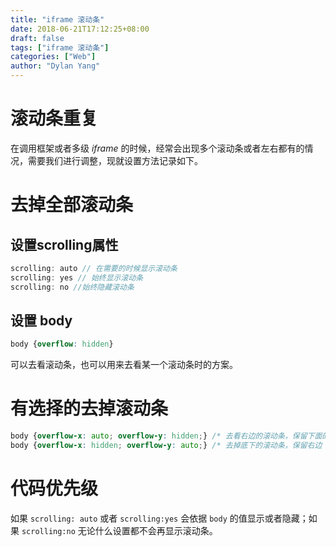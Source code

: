 ```yaml
---
title: "iframe 滚动条"
date: 2018-06-21T17:12:25+08:00
draft: false
tags: ["iframe 滚动条"]
categories: ["Web"]
author: "Dylan Yang"
---
```


# 滚动条重复

在调用框架或者多级 *iframe* 的时候，经常会出现多个滚动条或者左右都有的情况，需要我们进行调整，现就设置方法记录如下。

# 去掉全部滚动条

## 设置scrolling属性

``` js
scrolling: auto // 在需要的时候显示滚动条
scrolling: yes // 始终显示滚动条
scrolling: no //始终隐藏滚动条
```

## 设置 body

``` css
body {overflow: hidden}
```

可以去看滚动条，也可以用来去看某一个滚动条时的方案。

# 有选择的去掉滚动条

``` css
body {overflow-x: auto; overflow-y: hidden;} /* 去看右边的滚动条，保留下面的 */
body {overflow-x: hidden; overflow-y: auto;} /* 去掉底下的滚动条，保留右边 */
```

# 代码优先级

如果 `scrolling: auto` 或者 `scrolling:yes` 会依据 `body` 的值显示或者隐藏；如果 `scrolling:no` 无论什么设置都不会再显示滚动条。

